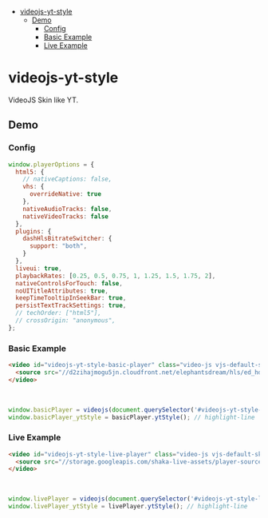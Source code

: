 <!-- START doctoc generated TOC please keep comment here to allow auto update -->
<!-- DON'T EDIT THIS SECTION, INSTEAD RE-RUN doctoc TO UPDATE -->


- [videojs-yt-style](#videojs-yt-style)
  - [Demo](#demo)
    - [Config](#config)
    - [Basic Example](#basic-example)
    - [Live Example](#live-example)

<!-- END doctoc generated TOC please keep comment here to allow auto update -->

# videojs-yt-style

VideoJS Skin like YT.

## Demo

### Config

```js run
window.playerOptions = {
  html5: {
    // nativeCaptions: false,
    vhs: {
      overrideNative: true
    },
    nativeAudioTracks: false,
    nativeVideoTracks: false
  },
  plugins: {
    dashHlsBitrateSwitcher: {
      support: "both",
    }
  },
  liveui: true,
  playbackRates: [0.25, 0.5, 0.75, 1, 1.25, 1.5, 1.75, 2],
  nativeControlsForTouch: false,
  noUITitleAttributes: true,
  keepTimeTooltipInSeekBar: true,
  persistTextTrackSettings: true,
  // techOrder: ["html5"],
  // crossOrigin: "anonymous",
};
```

### Basic Example
```html inject
<video id="videojs-yt-style-basic-player" class="video-js vjs-default-skin vjs-fluid" controls>
  <source src="//d2zihajmogu5jn.cloudfront.net/elephantsdream/hls/ed_hd.m3u8" type="application/x-mpegURL">
</video>
```

<br/>

```js run
window.basicPlayer = videojs(document.querySelector('#videojs-yt-style-basic-player'), playerOptions);
window.basicPlayer_ytStyle = basicPlayer.ytStyle(); // highlight-line
```

### Live Example
```html inject
<video id="videojs-yt-style-live-player" class="video-js vjs-default-skin vjs-fluid" controls>
  <source src="//storage.googleapis.com/shaka-live-assets/player-source.mpd" type="application/dash+xml">
</video>
```

<br/>

```js run
window.livePlayer = videojs(document.querySelector('#videojs-yt-style-live-player'), playerOptions);
window.livePlayer_ytStyle = livePlayer.ytStyle(); // highlight-line
```

